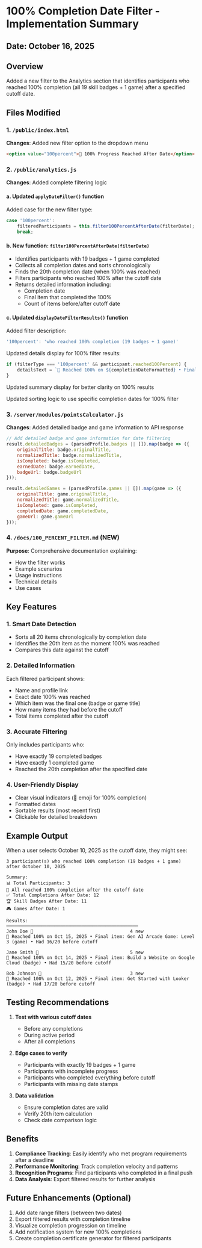 # 100% Completion Date Filter - Implementation Summary

## Date: October 16, 2025

## Overview
Added a new filter to the Analytics section that identifies participants who reached 100% completion (all 19 skill badges + 1 game) after a specified cutoff date.

## Files Modified

### 1. `/public/index.html`
**Changes**: Added new filter option to the dropdown menu
```html
<option value="100percent">🎯 100% Progress Reached After Date</option>
```

### 2. `/public/analytics.js`
**Changes**: Added complete filtering logic

#### a. Updated `applyDateFilter()` function
Added case for the new filter type:
```javascript
case '100percent':
    filteredParticipants = this.filter100PercentAfterDate(filterDate);
    break;
```

#### b. New function: `filter100PercentAfterDate(filterDate)`
- Identifies participants with 19 badges + 1 game completed
- Collects all completion dates and sorts chronologically
- Finds the 20th completion date (when 100% was reached)
- Filters participants who reached 100% after the cutoff date
- Returns detailed information including:
  - Completion date
  - Final item that completed the 100%
  - Count of items before/after cutoff date

#### c. Updated `displayDateFilterResults()` function
Added filter description:
```javascript
'100percent': 'who reached 100% completion (19 badges + 1 game)'
```

Updated details display for 100% filter results:
```javascript
if (filterType === '100percent' && participant.reached100Percent) {
    detailsText = `🎯 Reached 100% on ${completionDateFormatted} • Final item: ${participant.finalItem.title} (${participant.finalItem.type}) • Had ${participant.itemsBeforeDate}/20 before cutoff`;
}
```

Updated summary display for better clarity on 100% results

Updated sorting logic to use specific completion dates for 100% filter

### 3. `/server/modules/pointsCalculator.js`
**Changes**: Added detailed badge and game information to API response

```javascript
// Add detailed badge and game information for date filtering
result.detailedBadges = (parsedProfile.badges || []).map(badge => ({
    originalTitle: badge.originalTitle,
    normalizedTitle: badge.normalizedTitle,
    isCompleted: badge.isCompleted,
    earnedDate: badge.earnedDate,
    badgeUrl: badge.badgeUrl
}));

result.detailedGames = (parsedProfile.games || []).map(game => ({
    originalTitle: game.originalTitle,
    normalizedTitle: game.normalizedTitle,
    isCompleted: game.isCompleted,
    completedDate: game.completedDate,
    gameUrl: game.gameUrl
}));
```

### 4. `/docs/100_PERCENT_FILTER.md` (NEW)
**Purpose**: Comprehensive documentation explaining:
- How the filter works
- Example scenarios
- Usage instructions
- Technical details
- Use cases

## Key Features

### 1. Smart Date Detection
- Sorts all 20 items chronologically by completion date
- Identifies the 20th item as the moment 100% was reached
- Compares this date against the cutoff

### 2. Detailed Information
Each filtered participant shows:
- Name and profile link
- Exact date 100% was reached
- Which item was the final one (badge or game title)
- How many items they had before the cutoff
- Total items completed after the cutoff

### 3. Accurate Filtering
Only includes participants who:
- Have exactly 19 completed badges
- Have exactly 1 completed game
- Reached the 20th completion after the specified date

### 4. User-Friendly Display
- Clear visual indicators (🎯 emoji for 100% completion)
- Formatted dates
- Sortable results (most recent first)
- Clickable for detailed breakdown

## Example Output

When a user selects October 10, 2025 as the cutoff date, they might see:

```
3 participant(s) who reached 100% completion (19 badges + 1 game) after October 10, 2025

Summary:
📊 Total Participants: 3
🎯 All reached 100% completion after the cutoff date
✅ Total Completions After Date: 12
🏆 Skill Badges After Date: 11
🎮 Games After Date: 1

Results:
─────────────────────────────────────────────────
John Doe 🔗                                    4 new
🎯 Reached 100% on Oct 15, 2025 • Final item: Gen AI Arcade Game: Level 3 (game) • Had 16/20 before cutoff

Jane Smith 🔗                                  5 new
🎯 Reached 100% on Oct 14, 2025 • Final item: Build a Website on Google Cloud (badge) • Had 15/20 before cutoff

Bob Johnson 🔗                                 3 new
🎯 Reached 100% on Oct 12, 2025 • Final item: Get Started with Looker (badge) • Had 17/20 before cutoff
```

## Testing Recommendations

1. **Test with various cutoff dates**
   - Before any completions
   - During active period
   - After all completions

2. **Edge cases to verify**
   - Participants with exactly 19 badges + 1 game
   - Participants with incomplete progress
   - Participants who completed everything before cutoff
   - Participants with missing date stamps

3. **Data validation**
   - Ensure completion dates are valid
   - Verify 20th item calculation
   - Check date comparison logic

## Benefits

1. **Compliance Tracking**: Easily identify who met program requirements after a deadline
2. **Performance Monitoring**: Track completion velocity and patterns
3. **Recognition Programs**: Find participants who completed in a final push
4. **Data Analysis**: Export filtered results for further analysis

## Future Enhancements (Optional)

1. Add date range filters (between two dates)
2. Export filtered results with completion timeline
3. Visualize completion progression on timeline
4. Add notification system for new 100% completions
5. Create completion certificate generator for filtered participants
